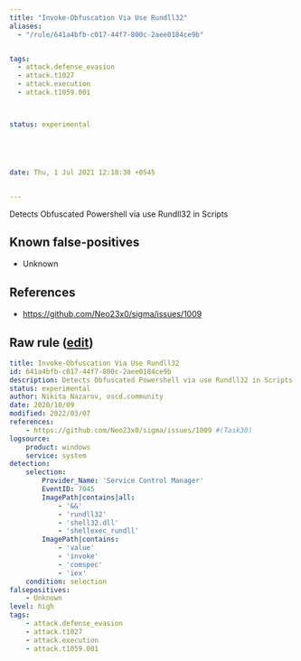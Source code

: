 ```yaml
---
title: "Invoke-Obfuscation Via Use Rundll32"
aliases:
  - "/rule/641a4bfb-c017-44f7-800c-2aee0184ce9b"


tags:
  - attack.defense_evasion
  - attack.t1027
  - attack.execution
  - attack.t1059.001



status: experimental





date: Thu, 1 Jul 2021 12:18:30 +0545


---
```


Detects Obfuscated Powershell via use Rundll32 in Scripts

<!--more-->


## Known false-positives

* Unknown



## References

* https://github.com/Neo23x0/sigma/issues/1009


## Raw rule ([edit](https://github.com/SigmaHQ/sigma/edit/master/rules/windows/builtin/system/win_invoke_obfuscation_via_use_rundll32_services.yml))
```yaml
title: Invoke-Obfuscation Via Use Rundll32
id: 641a4bfb-c017-44f7-800c-2aee0184ce9b
description: Detects Obfuscated Powershell via use Rundll32 in Scripts
status: experimental
author: Nikita Nazarov, oscd.community
date: 2020/10/09
modified: 2022/03/07
references:
    - https://github.com/Neo23x0/sigma/issues/1009 #(Task30)
logsource:
    product: windows
    service: system
detection:
    selection:
        Provider_Name: 'Service Control Manager'
        EventID: 7045
        ImagePath|contains|all:
            - '&&'
            - 'rundll32'
            - 'shell32.dll'
            - 'shellexec_rundll'
        ImagePath|contains:    
            - 'value'
            - 'invoke'
            - 'comspec'
            - 'iex'
    condition: selection
falsepositives:
    - Unknown
level: high
tags:
    - attack.defense_evasion
    - attack.t1027
    - attack.execution
    - attack.t1059.001

```
